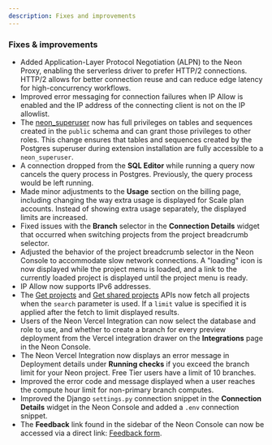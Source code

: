 ```yaml
---
description: Fixes and improvements
---
```


### Fixes & improvements

- Added Application-Layer Protocol Negotiation (ALPN) to the Neon Proxy, enabling the serverless driver to prefer HTTP/2 connections. HTTP/2 allows for better connection reuse and can reduce edge latency for high-concurrency workflows.
- Improved error messaging for connection failures when IP Allow is enabled and the IP address of the connecting client is not on the IP allowlist.
- The [neon_superuser](/docs/manage/roles#the-neonsuperuser-role) now has full privileges on tables and sequences created in the `public` schema and can grant those privileges to other roles. This change ensures that tables and sequences created by the Postgres superuser during extension installation are fully accessible to a `neon_superuser`.
- A connection dropped from the **SQL Editor** while running a query now cancels the query process in Postgres. Previously, the query process would be left running.
- Made minor adjustments to the **Usage** section on the billing page, including changing the way extra usage is displayed for Scale plan accounts. Instead of showing extra usage separately, the displayed limits are increased.
- Fixed issues with the **Branch** selector in the **Connection Details** widget that occurred when switching projects from the project breadcrumb selector.
- Adjusted the behavior of the project breadcrumb selector in the Neon Console to accommodate slow network connections. A "loading" icon is now displayed while the project menu is loaded, and a link to the currently loaded project is displayed until the project menu is ready.
- IP Allow now supports IPv6 addresses.
- The [Get projects](https://api-docs.neon.tech/reference/listprojects) and [Get shared projects](https://api-docs.neon.tech/reference/listsharedprojects) APIs now fetch all projects when the `search` parameter is used. If a `limit` value is specified it is applied after the fetch to limit displayed results. 
- Users of the Neon Vercel Integration can now select the database and role to use, and whether to create a branch for every preview deployment from the Vercel integration drawer on the **Integrations** page in the Neon Console.
- The Neon Vercel Integration now displays an error message in Deployment details under **Running checks** if you exceed the branch limit for your Neon project. Free Tier users have a limit of 10 branches.  
- Improved the error code and message displayed when a user reaches the compute hour limit for non-primary branch computes.
- Improved the Django `settings.py` connection snippet in the **Connection Details** widget in the Neon Console and added a `.env` connection snippet.
- The **Feedback** link found in the sidebar of the Neon Console can now be accessed via a direct link: [Feedback form](https://console.neon.tech/app/projects?modal=feedback).



